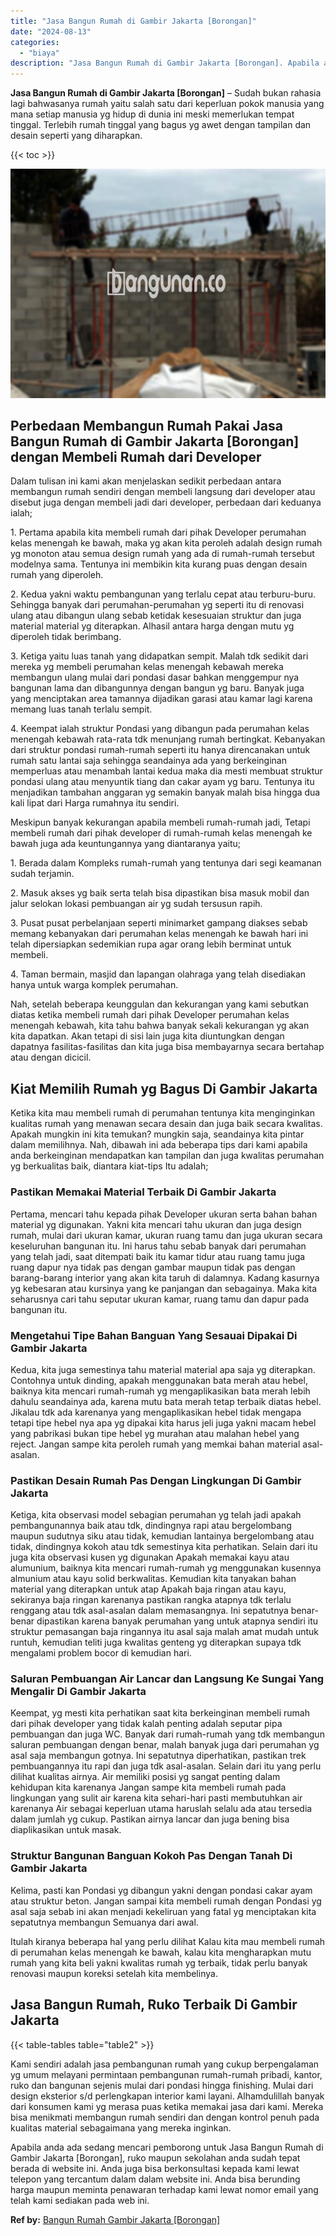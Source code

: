 ```yaml
---
title: "Jasa Bangun Rumah di Gambir Jakarta [Borongan]"
date: "2024-08-13"
categories: 
  - "biaya"
description: "Jasa Bangun Rumah di Gambir Jakarta [Borongan]. Apabila anda ada sedang mencari pemborong untuk Jasa Bangun Rumah di Gambir Jakarta [Borongan], ruko maupun..."
---
```


**Jasa Bangun Rumah di Gambir Jakarta \[Borongan\]** – Sudah bukan rahasia lagi bahwasanya rumah yaitu salah satu dari keperluan pokok manusia yang mana setiap manusia yg hidup di dunia ini meski memerlukan tempat tinggal. Terlebih rumah tinggal yang bagus yg awet dengan tampilan dan desain seperti yang diharapkan.

{{< toc >}}

![Jasa Bangun Rumah di Gambir Jakarta [Borongan]](/images/borong-bangunan-14.png)

## Perbedaan Membangun Rumah Pakai Jasa Bangun Rumah di Gambir Jakarta \[Borongan\] dengan Membeli Rumah dari Developer

Dalam tulisan ini kami akan menjelaskan sedikit perbedaan antara membangun rumah sendiri dengan membeli langsung dari developer atau disebut juga dengan membeli jadi dari developer, perbedaan dari keduanya ialah;

1\. Pertama apabila kita membeli rumah dari pihak Developer perumahan kelas menengah ke bawah, maka yg akan kita peroleh adalah design rumah yg monoton atau semua design rumah yang ada di rumah-rumah tersebut modelnya sama. Tentunya ini membikin kita kurang puas dengan desain rumah yang diperoleh.

2\. Kedua yakni waktu pembangunan yang terlalu cepat atau terburu-buru. Sehingga banyak dari perumahan-perumahan yg seperti itu di renovasi ulang atau dibangun ulang sebab ketidak kesesuaian struktur dan juga material material yg diterapkan. Alhasil antara harga dengan mutu yg diperoleh tidak berimbang.

3\. Ketiga yaitu luas tanah yang didapatkan sempit. Malah tdk sedikit dari mereka yg membeli perumahan kelas menengah kebawah mereka membangun ulang mulai dari pondasi dasar bahkan menggempur nya bangunan lama dan dibangunnya dengan bangun yg baru. Banyak juga yang menciptakan area tamannya dijadikan garasi atau kamar lagi karena memang luas tanah terlalu sempit.

4\. Keempat ialah struktur Pondasi yang dibangun pada perumahan kelas menengah kebawah rata-rata tdk menunjang rumah bertingkat. Kebanyakan dari struktur pondasi rumah-rumah seperti itu hanya direncanakan untuk rumah satu lantai saja sehingga seandainya ada yang berkeinginan memperluas atau menambah lantai kedua maka dia mesti membuat struktur pondasi ulang atau menyuntik tiang dan cakar ayam yg baru. Tentunya itu menjadikan tambahan anggaran yg semakin banyak malah bisa hingga dua kali lipat dari Harga rumahnya itu sendiri.

Meskipun banyak kekurangan apabila membeli rumah-rumah jadi, Tetapi membeli rumah dari pihak developer di rumah-rumah kelas menengah ke bawah juga ada keuntungannya yang diantaranya yaitu;

1\. Berada dalam Kompleks rumah-rumah yang tentunya dari segi keamanan sudah terjamin.

2\. Masuk akses yg baik serta telah bisa dipastikan bisa masuk mobil dan jalur selokan lokasi pembuangan air yg sudah tersusun rapih.

3\. Pusat pusat perbelanjaan seperti minimarket gampang diakses sebab memang kebanyakan dari perumahan kelas menengah ke bawah hari ini telah dipersiapkan sedemikian rupa agar orang lebih berminat untuk membeli.

4\. Taman bermain, masjid dan lapangan olahraga yang telah disediakan hanya untuk warga komplek perumahan.

Nah, setelah beberapa keunggulan dan kekurangan yang kami sebutkan diatas ketika membeli rumah dari pihak Developer perumahan kelas menengah kebawah, kita tahu bahwa banyak sekali kekurangan yg akan kita dapatkan. Akan tetapi di sisi lain juga kita diuntungkan dengan dapatnya fasilitas-fasilitas dan kita juga bisa membayarnya secara bertahap atau dengan dicicil.

## Kiat Memilih Rumah yg Bagus Di Gambir Jakarta

Ketika kita mau membeli rumah di perumahan tentunya kita menginginkan kualitas rumah yang menawan secara desain dan juga baik secara kwalitas. Apakah mungkin ini kita temukan? mungkin saja, seandainya kita pintar dalam memilihnya. Nah, dibawah ini ada beberapa tips dari kami apabila anda berkeinginan mendapatkan kan tampilan dan juga kwalitas perumahan yg berkualitas baik, diantara kiat-tips Itu adalah;

### Pastikan Memakai Material Terbaik Di Gambir Jakarta

Pertama, mencari tahu kepada pihak Developer ukuran serta bahan bahan material yg digunakan. Yakni kita mencari tahu ukuran dan juga design rumah, mulai dari ukuran kamar, ukuran ruang tamu dan juga ukuran secara keseluruhan bangunan itu. Ini harus tahu sebab banyak dari perumahan yang telah jadi, saat ditempati baik itu kamar tidur atau ruang tamu juga ruang dapur nya tidak pas dengan gambar maupun tidak pas dengan barang-barang interior yang akan kita taruh di dalamnya. Kadang kasurnya yg kebesaran atau kursinya yang ke panjangan dan sebagainya. Maka kita seharusnya cari tahu seputar ukuran kamar, ruang tamu dan dapur pada bangunan itu.

### Mengetahui Tipe Bahan Banguan Yang Sesauai Dipakai Di Gambir Jakarta

Kedua, kita juga semestinya tahu material material apa saja yg diterapkan. Contohnya untuk dinding, apakah menggunakan bata merah atau hebel, baiknya kita mencari rumah-rumah yg mengaplikasikan bata merah lebih dahulu seandainya ada, karena mutu bata merah tetap terbaik diatas hebel. Jikalau tdk ada karenanya yang mengaplikasikan hebel tidak mengapa tetapi tipe hebel nya apa yg dipakai kita harus jeli juga yakni macam hebel yang pabrikasi bukan tipe hebel yg murahan atau malahan hebel yang reject. Jangan sampe kita peroleh rumah yang memkai bahan material asal-asalan.

### Pastikan Desain Rumah Pas Dengan Lingkungan Di Gambir Jakarta

Ketiga, kita observasi model sebagian perumahan yg telah jadi apakah pembangunannya baik atau tdk, dindingnya rapi atau bergelombang maupun sudutnya siku atau tidak, kemudian lantainya bergelombang atau tidak, dindingnya kokoh atau tdk semestinya kita perhatikan. Selain dari itu juga kita observasi kusen yg digunakan Apakah memakai kayu atau alumunium, baiknya kita mencari rumah-rumah yg menggunakan kusennya almunium atau kayu solid berkwalitas. Kemudian kita tanyakan bahan material yang diterapkan untuk atap Apakah baja ringan atau kayu, sekiranya baja ringan karenanya pastikan rangka atapnya tdk terlalu renggang atau tdk asal-asalan dalam memasangnya. Ini sepatutnya benar-benar dipastikan karena banyak perumahan yang untuk atapnya sendiri itu struktur pemasangan baja ringannya itu asal saja malah amat mudah untuk runtuh, kemudian teliti juga kwalitas genteng yg diterapkan supaya tdk mengalami problem bocor di kemudian hari.

### Saluran Pembuangan Air Lancar dan Langsung Ke Sungai Yang Mengalir Di Gambir Jakarta

Keempat, yg mesti kita perhatikan saat kita berkeinginan membeli rumah dari pihak developer yang tidak kalah penting adalah seputar pipa pembuangan dan juga WC. Banyak dari rumah-rumah yang tdk membangun saluran pembuangan dengan benar, malah banyak juga dari perumahan yg asal saja membangun gotnya. Ini sepatutnya diperhatikan, pastikan trek pembuangannya itu rapi dan juga tdk asal-asalan. Selain dari itu yang perlu dilihat kualitas airnya. Air memiliki posisi yg sangat penting dalam kehidupan kita karenanya Jangan sampe kita membeli rumah pada lingkungan yang sulit air karena kita sehari-hari pasti membutuhkan air karenanya Air sebagai keperluan utama haruslah selalu ada atau tersedia dalam jumlah yg cukup. Pastikan airnya lancar dan juga bening bisa diaplikasikan untuk masak.

### Struktur Bangunan Banguan Kokoh Pas Dengan Tanah Di Gambir Jakarta

Kelima, pasti kan Pondasi yg dibangun yakni dengan pondasi cakar ayam atau struktur beton. Jangan sampai kita membeli rumah dengan Pondasi yg asal saja sebab ini akan menjadi kekeliruan yang fatal yg menciptakan kita sepatutnya membangun Semuanya dari awal.

Itulah kiranya beberapa hal yang perlu dilihat Kalau kita mau membeli rumah di perumahan kelas menengah ke bawah, kalau kita mengharapkan mutu rumah yang kita beli yakni kwalitas rumah yg terbaik, tidak perlu banyak renovasi maupun koreksi setelah kita membelinya.

## Jasa Bangun Rumah, Ruko Terbaik Di Gambir Jakarta

{{< table-tables table="table2" >}}

Kami sendiri adalah jasa pembangunan rumah yang cukup berpengalaman yg umum melayani permintaan pembangunan rumah-rumah pribadi, kantor, ruko dan bangunan sejenis mulai dari pondasi hingga finishing. Mulai dari design eksterior s/d perlengkapan interior kami layani. Alhamdulillah banyak dari konsumen kami yg merasa puas ketika memakai jasa dari kami. Mereka bisa menikmati membangun rumah sendiri dan dengan kontrol penuh pada kualitas material sebagaimana yang mereka inginkan.

Apabila anda ada sedang mencari pemborong untuk Jasa Bangun Rumah di Gambir Jakarta \[Borongan\], ruko maupun sekolahan anda sudah tepat berada di website ini. Anda juga bisa berkonsultasi kepada kami lewat telepon yang tercantum dalam dalam website ini. Anda bisa berunding harga maupun meminta penawaran terhadap kami lewat nomor email yang telah kami sediakan pada web ini.

**Ref by:** [Bangun Rumah Gambir Jakarta [Borongan]](https://id.wikipedia.org/wiki/Bangun)
